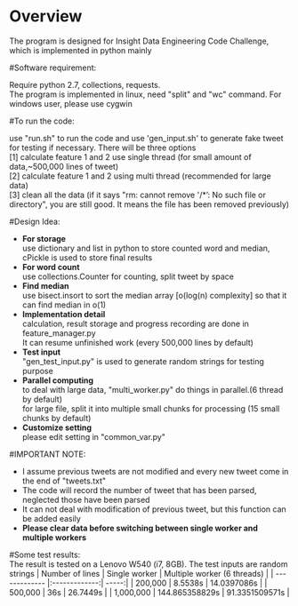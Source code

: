 # Overview <br />

The program is designed for Insight Data Engineering Code Challenge, which is implemented in python mainly <br />

#Software requirement: <br />

Require python 2.7, collections, requests. <br />
The program is implemented in linux, need "split" and "wc" command. For windows user, please use cygwin <br />

#To run the code: <br />

use "run.sh" to run the code and use 'gen_input.sh' to generate fake tweet for testing if necessary. There will be three options <br />
[1] calculate feature 1 and 2 use single thread (for small amount of data,~500,000 lines of tweet) <br />
[2] calculate feature 1 and 2 using multi thread (recommended for large data) <br />
[3] clean all the data (if it says "rm: cannot remove '/*’: No such file or directory", you are still good. It means the file has been removed previously) <br />

#Design Idea: <br />

- **For storage** <br />
    use dictionary and list in python to store counted word and median, cPickle is used to store final results
- **For word count** <br />
    use collections.Counter for counting, split tweet by space
- **Find median** <br />
    use bisect.insort to sort the median array [o(log(n) complexity] so that it can find median in o(1)
- **Implementation detail** <br />
    calculation, result storage and progress recording are done in feature_manager.py <br />
    It can resume unfinished work (every 500,000 lines by default) <br />
- **Test input** <br />
    "gen_test_input.py" is used to generate random strings for testing purpose <br />
- **Parallel computing** <br />
    to deal with large data, "multi_worker.py" do things in parallel.(6 thread by default) <br />
    for large file, split it into multiple small chunks for processing (15 small chunks by default) <br />
- **Customize setting** <br />
    please edit setting in "common_var.py" <br />

#IMPORTANT NOTE: <br />

- I assume previous tweets are not modified and every new tweet come in the end of "tweets.txt" <br />
- The code will record the number of tweet that has been parsed, neglected those have been parsed <br />
- It can not deal with modification of previous tweet, but this function can be added easily <br />
- **Please clear data before switching between single worker and multiple workers** <br />

#Some test results: <br />
The result is tested on a Lenovo W540 (i7, 8GB). The test inputs are random strings
| Number of lines        | Single worker           | Multiple worker (6 threads)  |
| ------------- |:-------------:| -----:|
| 200,000      | 8.5538s | 14.0397086s |
| 500,000      | 36s      |   26.7449s |
| 1,000,000 | 144.865358829s      |    91.3351509571s |

